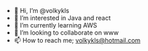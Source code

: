 - 👋 Hi, I’m @volkykls
- 👀 I’m interested in Java and react
- 🌱 I’m currently learning AWS
- 💞️ I’m looking to collaborate on www
- 📫 How to reach me; volkykls@hotmail.com

<!---
volkykls/volkykls is a ✨ special ✨ repository because its `README.md` (this file) appears on your GitHub profile.
You can click the Preview link to take a look at your changes.
--->
